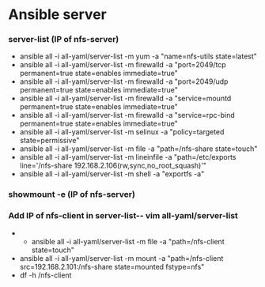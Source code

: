 # Ansible server 

### server-list (IP of nfs-server)
- ansible all -i all-yaml/server-list -m yum -a "name=nfs-utils state=latest"
- ansible all -i all-yaml/server-list -m firewalld -a "port=2049/tcp permanent=true state=enables immediate=true"
- ansible all -i all-yaml/server-list -m firewalld -a "port=2049/udp permanent=true state=enables immediate=true"
- ansible all -i all-yaml/server-list -m firewalld -a "service=mountd permanent=true state=enables immediate=true"
- ansible all -i all-yaml/server-list -m firewalld -a "service=rpc-bind permanent=true state=enables immediate=true"
- ansible all -i all-yaml/server-list -m selinux -a "policy=targeted state=permissive"
- ansible all -i all-yaml/server-list -m file -a "path=/nfs-share state=touch"
- ansible all -i all-yaml/server-list -m lineinfile -a "path=/etc/exports line='/nfs-share 192.168.2.106(rw,sync,no_root_squash)'"
- ansible all -i all-yaml/server-list -m shell -a "exportfs -a"

### showmount -e (IP of nfs-server)
### Add IP of nfs-client in server-list-- vim all-yaml/server-list
- - ansible all -i all-yaml/server-list -m file -a "path=/nfs-client state=touch"
- ansible all -i all-yaml/server-list -m mount -a "path=/nfs-client src=192.168.2.101:/nfs-share state=mounted fstype=nfs"
- df -h /nfs-client
